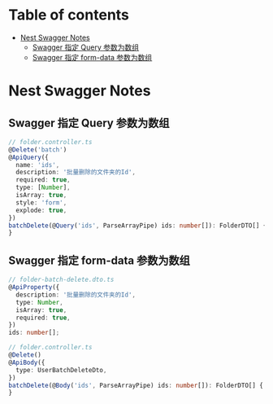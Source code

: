 # Table of contents

- [Nest Swagger Notes](#nest-swagger-notes)
  - [Swagger 指定 Query 参数为数组](#swagger-指定-query-参数为数组)
  - [Swagger 指定 form-data 参数为数组](#swagger-指定-form-data-参数为数组)

# Nest Swagger Notes

## Swagger 指定 Query 参数为数组

```ts
// folder.controller.ts
@Delete('batch')
@ApiQuery({
  name: 'ids',
  description: '批量删除的文件夹的Id',
  required: true,
  type: [Number],
  isArray: true,
  style: 'form',
  explode: true,
})
batchDelete(@Query('ids', ParseArrayPipe) ids: number[]): FolderDTO[] {
}
```

## Swagger 指定 form-data 参数为数组

```ts
// folder-batch-delete.dto.ts
@ApiProperty({
  description: '批量删除的文件夹的Id',
  type: Number,
  isArray: true,
  required: true,
})
ids: number[];

// folder.controller.ts
@Delete()
@ApiBody({
  type: UserBatchDeleteDto,
})
batchDelete(@Body('ids', ParseArrayPipe) ids: number[]): FolderDTO[] {
}
```
